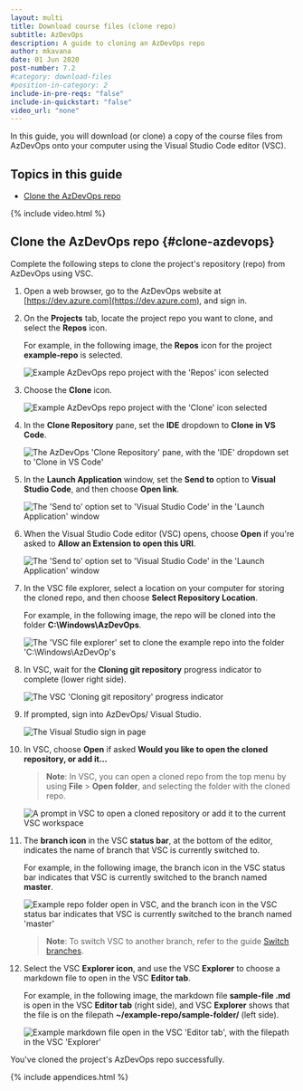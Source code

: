 ```yaml
---
layout: multi
title: Download course files (clone repo)
subtitle: AzDevOps
description: A guide to cloning an AzDevOps repo
author: mkavana
date: 01 Jun 2020
post-number: 7.2
#category: download-files
#position-in-category: 2
include-in-pre-reqs: "false"
include-in-quickstart: "false"
video_url: "none"
---
```


In this guide, you will download (or clone) a copy of the course files from AzDevOps onto your computer using the Visual Studio Code editor (VSC).

## Topics in this guide

- [Clone the AzDevOps repo](#clone-azdevops)

{% include video.html %}

## Clone the AzDevOps repo {#clone-azdevops}

Complete the following steps to clone the project's repository (repo) from AzDevOps using VSC.

1. Open a web browser, go to the AzDevOps website at [https://dev.azure.com](https://dev.azure.com), and sign in.

2. On the **Projects** tab, locate the project repo you want to clone, and select the **Repos** icon.

    For example, in the following image, the **Repos** icon for the project **example-repo** is selected.

    ![Example AzDevOps repo project with the 'Repos' icon selected](../assets/images/07-download-files/clone/azdev/az-clone-002.png)

3. Choose the **Clone** icon.

    ![Example AzDevOps repo project with the 'Clone' icon selected](../assets/images/07-download-files/clone/azdev/az-clone-003.png)

4. In the **Clone Repository** pane, set the **IDE** dropdown to **Clone in VS Code**.

    ![The AzDevOps 'Clone Repository' pane, with the 'IDE' dropdown set to 'Clone in VS Code'](../assets/images/07-download-files/clone/azdev/az-clone-004.png)

5. In the **Launch Application** window, set the **Send to** option to **Visual Studio Code**, and then choose **Open link**.

    ![The 'Send to' option set to 'Visual Studio Code' in the 'Launch Application' window](../assets/images/07-download-files/clone/azdev/az-clone-005.png)

6. When the Visual Studio Code editor (VSC) opens, choose **Open** if you're asked to **Allow an Extension to open this URI**.

    ![The 'Send to' option set to 'Visual Studio Code' in the 'Launch Application' window](../assets/images/07-download-files/clone/azdev/az-clone-006.png)

7. In the VSC file explorer, select a location on your computer for storing the cloned repo, and then choose **Select Repository Location**.

    For example, in the following image, the repo will be cloned into the folder **C:\Windows\AzDevOps**.

    ![The 'VSC file explorer' set to clone the example repo into the folder 'C:\Windows\AzDevOp's](../assets/images/07-download-files/clone/azdev/az-clone-007.png)

8. In VSC, wait for the **Cloning git repository** progress indicator to complete (lower right side).

    ![The VSC 'Cloning git repository' progress indicator](../assets/images/07-download-files/clone/azdev/az-clone-008.png)

9. If prompted, sign into AzDevOps/ Visual Studio.

    ![The Visual Studio sign in page](../assets/images/07-download-files/clone/azdev/az-clone-009.png)

10. In VSC, choose **Open** if asked **Would you like to open the cloned repository, or add it...**

    > **Note**: In VSC, you can open a cloned repo from the top menu by using **File** > **Open folder**, and selecting the folder with the cloned repo.
    >

    ![A prompt in VSC to open a cloned repository or add it to the current VSC workspace](../assets/images/07-download-files/clone/azdev/az-clone-010.png)

11. The **branch icon** in the VSC **status bar**, at the bottom of the editor, indicates the name of branch that VSC is currently switched to.

    For example, in the following image, the branch icon in the VSC status bar indicates that VSC is currently switched to the branch named **master**.

    ![Example repo folder open in VSC, and the branch icon in the VSC status bar indicates that VSC is currently switched to the branch named 'master'](../assets/images/07-download-files/clone/azdev/az-clone-011.png)

    > **Note**: To switch VSC to another branch, refer to the guide [Switch branches]({{site.baseurl}}/branches/switch-branch.html).
    >

12. Select the VSC **Explorer icon**, and use the VSC **Explorer** to choose a markdown file to open in the VSC **Editor tab**.

    For example, in the following image, the markdown file **sample-file \.md** is open in the VSC **Editor tab** (right side), and VSC **Explorer** shows that the file is on the filepath **~/example-repo/sample-folder/** (left side).

    ![Example markdown file open in the VSC 'Editor tab', with the filepath in the VSC 'Explorer'](../assets/images/07-download-files/clone/azdev/az-clone-012.png)

You've cloned the project's AzDevOps repo successfully.

{% include appendices.html %}
